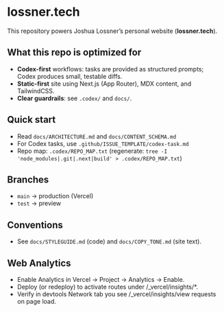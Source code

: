 # lossner.tech

This repository powers Joshua Lossner’s personal website (**lossner.tech**).

## What this repo is optimized for
- **Codex-first** workflows: tasks are provided as structured prompts; Codex produces small, testable diffs.
- **Static-first** site using Next.js (App Router), MDX content, and TailwindCSS.
- **Clear guardrails**: see `.codex/` and `docs/`.

## Quick start
- Read `docs/ARCHITECTURE.md` and `docs/CONTENT_SCHEMA.md`
- For Codex tasks, use `.github/ISSUE_TEMPLATE/codex-task.md`
- Repo map: `.codex/REPO_MAP.txt` (regenerate: `tree -I 'node_modules|.git|.next|build' > .codex/REPO_MAP.txt`)

## Branches
- `main` → production (Vercel)
- `test` → preview

## Conventions
- See `docs/STYLEGUIDE.md` (code) and `docs/COPY_TONE.md` (site text).

## Web Analytics

- Enable Analytics in Vercel → Project → Analytics → Enable.
- Deploy (or redeploy) to activate routes under /_vercel/insights/*.
- Verify in devtools Network tab you see /_vercel/insights/view requests on page load.

